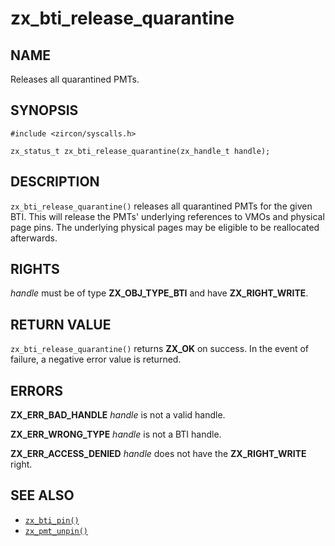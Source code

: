 # zx_bti_release_quarantine

## NAME

<!-- Updated by update-docs-from-abigen, do not edit. -->

Releases all quarantined PMTs.

## SYNOPSIS

<!-- Updated by update-docs-from-abigen, do not edit. -->

```
#include <zircon/syscalls.h>

zx_status_t zx_bti_release_quarantine(zx_handle_t handle);
```

## DESCRIPTION

`zx_bti_release_quarantine()` releases all quarantined PMTs for the given BTI.
This will release the PMTs' underlying references to VMOs and physical page
pins.  The underlying physical pages may be eligible to be reallocated
afterwards.

## RIGHTS

<!-- Updated by update-docs-from-abigen, do not edit. -->

*handle* must be of type **ZX_OBJ_TYPE_BTI** and have **ZX_RIGHT_WRITE**.

## RETURN VALUE

`zx_bti_release_quarantine()` returns **ZX_OK** on success.
In the event of failure, a negative error value is returned.

## ERRORS

**ZX_ERR_BAD_HANDLE**  *handle* is not a valid handle.

**ZX_ERR_WRONG_TYPE**  *handle* is not a BTI handle.

**ZX_ERR_ACCESS_DENIED** *handle* does not have the **ZX_RIGHT_WRITE** right.

## SEE ALSO

 - [`zx_bti_pin()`]
 - [`zx_pmt_unpin()`]

<!-- References updated by update-docs-from-abigen, do not edit. -->

[`zx_bti_pin()`]: bti_pin.md
[`zx_pmt_unpin()`]: pmt_unpin.md

